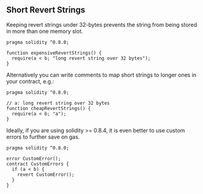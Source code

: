 ## Short Revert Strings

Keeping revert strings under 32-bytes prevents the string from being stored in more than one memory slot.

```
pragma solidity ^0.8.0;

function expensiveRevertStrings() {
  require(a < b; "long revert string over 32 bytes");
}
```

Alternatively you can write comments to map short strings to longer ones in your contract, e.g.:

```
pragma solidity ^0.8.0;

// a: long revert string over 32 bytes
function cheapRevertStrings() {
  require(a < b; "a");
}
```

Ideally, if you are using solidity >= 0.8.4, it is even better to use custom errors to further save on gas.

```
pragma solidity ^0.8.0;

error CustomError();
contract CustomErrors {
  if (a < b) {
    revert CustomError();
  }
}
```
